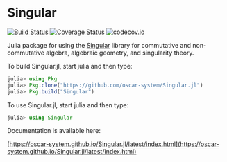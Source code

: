 # Singular

[![Build Status](https://travis-ci.com/oscar-system/Singular.jl.svg?branch=master)](https://travis-ci.com/oscar-system/Singular.jl)
[![Coverage Status](https://coveralls.io/repos/github/oscar-system/Singular.jl/badge.svg)](https://coveralls.io/github/oscar-system/Singular.jl)
[![codecov.io](https://codecov.io/github/oscar-system/Singular.jl/coverage.svg?branch=master)](https://codecov.io/gh/oscar-system/Singular.jl)

Julia package for using the [Singular](https://www.singular.uni-kl.de/) library for commutative and
non-commutative algebra, algebraic geometry, and singularity theory.

To build Singular.jl, start julia and then type:

```julia
julia> using Pkg
julia> Pkg.clone("https://github.com/oscar-system/Singular.jl")
julia> Pkg.build("Singular")
```
To use Singular.jl, start julia and then type:

```julia
julia> using Singular
```

Documentation is available here:

[https://oscar-system.github.io/Singular.jl/latest/index.html](https://oscar-system.github.io/Singular.jl/latest/index.html)
